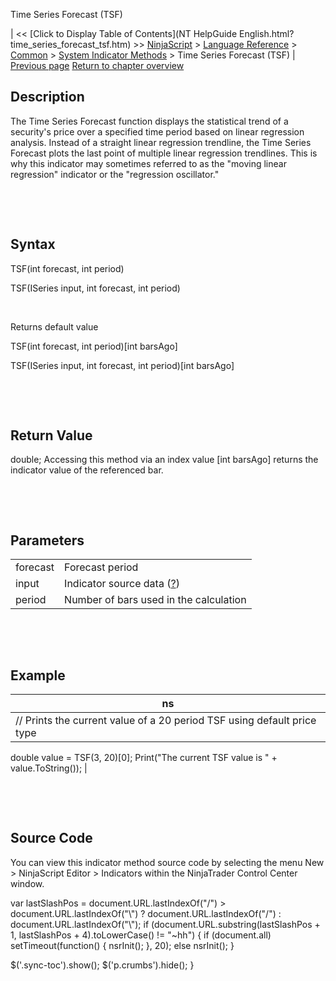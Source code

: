 ﻿










 


Time Series Forecast (TSF)







| &lt;&lt; [Click to Display Table of Contents](NT HelpGuide English.html?time_series_forecast_tsf.htm) &gt;&gt;
 [NinjaScript](ninjascript.htm) &gt; [Language Reference](language_reference_wip.htm) &gt; [Common](common.htm) &gt; [System Indicator Methods](indicators.htm) &gt;
Time Series Forecast (TSF) | [Previous page](swing.htm)
[Return to chapter overview](indicators.htm)










Description
-----------


The Time Series Forecast function displays the statistical trend of a security's price over a specified time period based on linear regression analysis. Instead of a straight linear regression trendline, the Time Series Forecast plots the last point of multiple linear regression trendlines. This is why this indicator may sometimes referred to as the "moving linear regression" indicator or the "regression oscillator."


 


 


Syntax
------


TSF(int forecast, int period)  

TSF(ISeries<double> input, int forecast, int period)


 


Returns default value  

TSF(int forecast, int period)[int barsAgo]  

TSF(ISeries<double> input, int forecast, int period)[int barsAgo]


 


 


Return Value
------------


double; Accessing this method via an index value [int barsAgo] returns the indicator value of the referenced bar.


 


 


Parameters
----------




|  |  |
| --- | --- |
| forecast | Forecast period |
| input | Indicator source data ([?](valid_input_data_for_indicator.htm)) |
| period | Number of bars used in the calculation |



 


 


Example
-------




| ns |
| --- |
| // Prints the current value of a 20 period TSF using default price type
double value = TSF(3, 20)[0];
Print("The current TSF value is " + value.ToString()); |



 


 


Source Code
-----------


You can view this indicator method source code by selecting the menu New &gt; NinjaScript Editor &gt; Indicators within the NinjaTrader Control Center window.





 
 var lastSlashPos = document.URL.lastIndexOf("/") &gt; document.URL.lastIndexOf("\\") ? document.URL.lastIndexOf("/") : document.URL.lastIndexOf("\\");
 if (document.URL.substring(lastSlashPos + 1, lastSlashPos + 4).toLowerCase() != "~hh") {
 if (document.all) setTimeout(function() {
 nsrInit();
 }, 20);
 else nsrInit();
 }
 
 
 $('.sync-toc').show();
 $('p.crumbs').hide();
 }
 
 
 



</double></double>